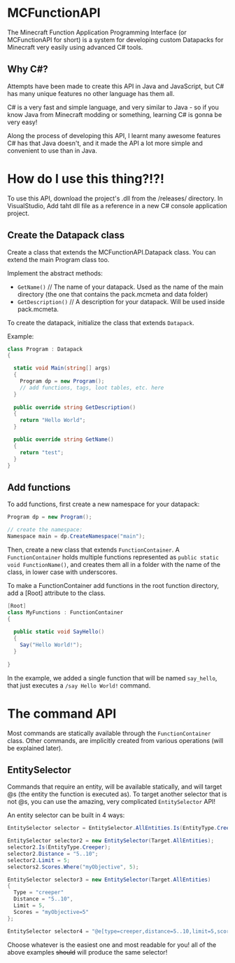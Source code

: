 # MCFunctionAPI
The Minecraft Function Application Programming Interface (or MCFunctionAPI for short)
is a system for developing custom Datapacks for Minecraft very easily using advanced C# tools.

## Why C#?
Attempts have been made to create this API in Java and JavaScript, but C# has many unique features no other language has them all.

C# is a very fast and simple language, and very similar to Java - 
so if you know Java from Minecraft modding or something, learning C# is gonna be very easy!

Along the process of developing this API, I learnt many awesome features C# has that Java doesn't, 
and it made the API a lot more simple and convenient to use than in Java.

# How do I use this thing?!?!
To use this API, download the project's .dll from the /releases/ directory. 
In VisualStudio, Add taht dll file as a reference in a new C# console application project.

## Create the Datapack class
Create a class that extends the MCFunctionAPI.Datapack class. You can extend the main Program class too.

Implement the abstract methods:

* `GetName()` // The name of your datapack. Used as the name of the main directory (the one that contains the pack.mcmeta and data folder)
* `GetDescription()` // A description for your datapack. Will be used inside pack.mcmeta.

To create the datapack, initialize the class that extends `Datapack`.

Example:

```csharp
class Program : Datapack
{

  static void Main(string[] args)
  {
    Program dp = new Program();
    // add functions, tags, loot tables, etc. here
  }
  
  public override string GetDescription()
  {
    return "Hello World";
  }

  public override string GetName()
  {
    return "test";
  }
}
```

## Add functions
To add functions, first create a new namespace for your datapack:
```csharp
Program dp = new Program();

// create the namespace:
Namespace main = dp.CreateNamespace("main");
```

Then, create a new class that extends `FunctionContainer`.
A `FunctionContainer` holds multiple functions represented as `public static void FunctionName()`, and creates them all in a folder with the name of the class, in lower case with underscores.

To make a FunctionContainer add functions in the root function directory, add a [Root] attribute to the class.

```csharp
[Root]
class MyFunctions : FunctionContainer
{
  
  public static void SayHello()
  {
    Say("Hello World!");
  }
  
}
```
In the example, we added a single function that will be named `say_hello`, that just executes a `/say Hello World!` command.

# The command API
Most commands are statically available through the `FunctionContainer` class. Other commands, are implicitly created from various operations (will be explained later). 


## EntitySelector
Commands that require an entity, will be available statically, and will target @s (the entity the function is executed as). To target another selector that is not @s, you can use the amazing, very complicated `EntitySelector` API!

An entity selector can be built in 4 ways:
```csharp
EntitySelector selector = EntitySelector.AllEntities.Is(EntityType.Creeper).InDistance("5..10").LimitTo(5).Score("myObjective", 5);

EntitySelector selector2 = new EntitySelector(Target.AllEntities);
selector2.Is(EntityType.Creeper);
selector2.Distance = "5..10";
selector2.Limit = 5;
selectors2.Scores.Where("myObjective", 5);

EntitySelector selector3 = new EntitySelector(Target.AllEntities)
{
  Type = "creeper"
  Distance = "5..10",
  Limit = 5,
  Scores = "myObjective=5"
};

EntitySelector selector4 = "@e[type=creeper,distance=5..10,limit=5,scores={myObjective=5}]";
```

Choose whatever is the easiest one and most readable for you! all of the above examples <s>should</s> will produce the same selector!
